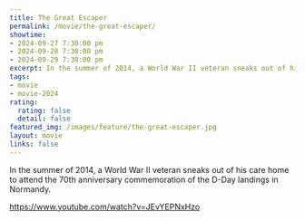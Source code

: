 ```yaml
---
title: The Great Escaper
permalink: /movie/the-great-escaper/
showtime:
- 2024-09-27 7:30:00 pm
- 2024-09-28 7:30:00 pm
- 2024-09-29 7:30:00 pm
excerpt: In the summer of 2014, a World War II veteran sneaks out of his care home to attend the 70th anniversary commemoration of the D-Day landings in Normandy.
tags:
- movie
- movie-2024
rating:
  rating: false
  detail: false
featured_img: /images/feature/the-great-escaper.jpg
layout: movie
links: false
---
```


In the summer of 2014, a World War II veteran sneaks out of his care home to attend the 70th anniversary commemoration of the D-Day landings in Normandy.

https://www.youtube.com/watch?v=JEvYEPNxHzo 

